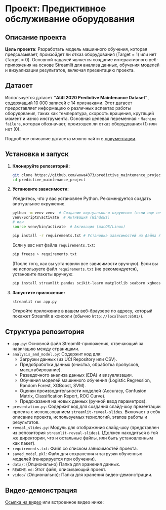 # Проект: Предиктивное обслуживание оборудования

## Описание проекта

**Цель проекта:** Разработать модель машинного обучения, которая предсказывает, произойдет ли отказ оборудования (Target = 1) или нет (Target = 0).  Основной задачей является создание интерактивного веб-приложения на основе Streamlit для анализа данных, обучения моделей и визуализации результатов, включая презентацию проекта.

## Датасет

Используется датасет **"AI4I 2020 Predictive Maintenance Dataset"**, содержащий 10 000 записей с 14 признаками.  Этот датасет предоставляет информацию о различных аспектах работы оборудования, таких как температура, скорость вращения, крутящий момент и износ инструмента.  Основная целевая переменная - `Machine failure`, которая обозначает, произошел ли отказ оборудования (1) или нет (0).

Подробное описание датасета можно найти в [документации](https://archive.ics.uci.edu/dataset/601/predictive+maintenance+data).

## Установка и запуск

1.  **Клонируйте репозиторий:**

    ```bash
    git clone https://github.com/wowa4373/predictive_maintenance_project/
    cd predictive_maintenance_project
    ```

2.  **Установите зависимости:**

    Убедитесь, что у вас установлен Python.  Рекомендуется создать виртуальное окружение.

    ```bash
    python -m venv venv  # Создание виртуального окружения (если еще не создано)
    venv\Scripts\activate  # Активация (Windows)
    # или
    source venv/bin/activate  # Активация (macOS/Linux)

    pip install -r requirements.txt # Установка зависимостей из файла requirements.txt
    ```

    Если у вас нет файла `requirements.txt`:

    ```bash
    pip freeze > requirements.txt
    ```
    (После того, как вы установили все зависимости вручную).  Если вы не используете файл `requirements.txt` (не рекомендуется), установите пакеты вручную:

    ```bash
    pip install streamlit pandas scikit-learn matplotlib seaborn xgboost ucimlrepo streamlit-reveal-slides
    ```

3.  **Запустите приложение:**

    ```bash
    streamlit run app.py
    ```

    Откройте приложение в вашем веб-браузере по адресу, который покажет Streamlit в консоли (обычно `http://localhost:8501/`).

## Структура репозитория

*   `app.py`: Основной файл Streamlit-приложения, отвечающий за навигацию между страницами.
*   `analysis_and_model.py`: Содержит код для:
    *   Загрузки данных (из UCI Repository или CSV).
    *   Предобработки данных (очистка, обработка пропусков, масштабирование).
    *   Разведочного анализа данных (EDA) и визуализации.
    *   Обучения моделей машинного обучения (Logistic Regression, Random Forest, XGBoost, SVM).
    *   Оценки производительности моделей (Accuracy, Confusion Matrix, Classification Report, ROC Curve).
    *   Предсказания на новых данных (ручной ввод параметров).
*   `presentation.py`:  Содержит код для создания слайд-шоу презентации проекта с использованием `streamlit-reveal-slides`.  Включает в себя описание проекта, используемых технологий, этапов работы и результатов.
*   `reveal_slides.py`:  Модуль для отображения слайд-шоу (представлен из репозитория `streamlit-reveal-slides`). (Должен находиться в той же директории, что и остальные файлы, или быть установленным как пакет).
*   `requirements.txt`: Файл со списком зависимостей проекта.
*   `saved_model.pkl`:  Файл для сохранения и загрузки обученных моделей (генерируется при обучении).
*   `data/`: (Опционально) Папка для хранения данных.
*   `README.md`:  Этот файл, описывающий проект.
*   `video/` (Опционально):  Папка для хранения видео-демонстрации.

## Видео-демонстрация

[Ссылка на видео]([video/demo.mp4](https://github.com/wowa4373/predictive_maintenance_project/blob/main/video/demo.mp4)) или встроенное видео ниже:

```html

